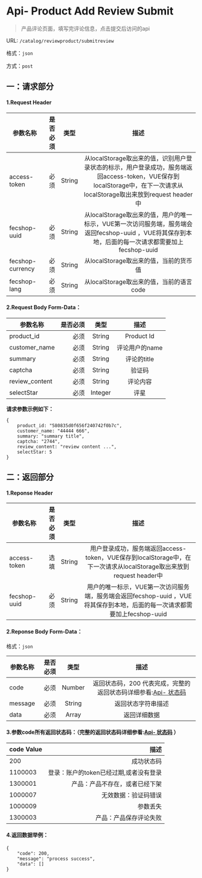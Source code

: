 Api- Product Add Review Submit
================

> 产品评论页面，填写完评论信息，点击提交后访问的api

URL: `/catalog/reviewproduct/submitreview`

格式：`json`

方式：`post`


一：请求部分
---------

#### 1.Request Header


| 参数名称          | 是否必须    |  类型        |  描述     |
| ------------------| -----:      | :----:       |:----:     |
| access-token      | 必须        |   String     | 从localStorage取出来的值，识别用户登录状态的标示，用户登录成功，服务端返回access-token，VUE保存到localStorage中，在下一次请求从localStorage取出来放到request header中   |
| fecshop-uuid      | 必须        |   String     | 从localStorage取出来的值，用户的唯一标示，VUE第一次访问服务端，服务端会返回fecshop-uuid ，VUE将其保存到本地，后面的每一次请求都需要加上fecshop-uuid    |
| fecshop-currency  | 必须        |   String     | 从localStorage取出来的值，当前的货币值  |
| fecshop-lang      | 必须        |   String     | 从localStorage取出来的值，当前的语言code  |


#### 2.Request Body Form-Data：


| 参数名称        | 是否必须    |  类型        |  描述     |
| ----------------| -----:      | :----:       |:----:     |
| product_id      | 必须        |   String     | Product Id    |
| customer_name   | 必须        |   String     | 评论用户的name   |
| summary         | 必须        |   String     | 评论的title   |
| captcha         | 必须        |   String     | 验证码    |
| review_content  | 必须        |   String     | 评论内容  |
| selectStar      | 必须        |   Integer    | 评星  |

**请求参数示例如下：**

```
{
    product_id: "580835d0f656f240742f0b7c",
    customer_name: "44444 666",
    summary: "summary title",
    captcha: "2744",
    review_content: "review content ...",
    selectStar: 5
}
```

二：返回部分
----------

#### 1.Reponse Header

| 参数名称          | 是否必须    |  类型        |  描述     |
| ------------------| -----:      | :----:       |:----:     |
| access-token      | 选填        |   String     | 用户登录成功，服务端返回access-token，VUE保存到localStorage中，在下一次请求从localStorage取出来放到request header中   |
| fecshop-uuid      | 必须        |   String     | 用户的唯一标示，VUE第一次访问服务端，服务端会返回fecshop-uuid ，VUE将其保存到本地，后面的每一次请求都需要加上fecshop-uuid    |

#### 2.Reponse Body Form-Data：

格式：`json`

| 参数名称        | 是否必须    |  类型       |  描述        |
| ----------------| -----:      | :----:      |:----:        | 
| code            | 必须        |   Number    | 返回状态码，200 代表完成，完整的返回状态码详细参看:[Api- 状态码](fecshop-server-return-code.md) |
| message         | 必须        |   String    | 返回状态字符串描述  |
| data            | 必须        |   Array     | 返回详细数据        |

#### 3.参数code所有返回状态码：（完整的返回状态码详细参看:[Api- 状态码](fecshop-server-return-code.md) ）

| code Value      |        描述                                        |
| ----------------| --------------------------------------------------:| 
| 200             | 成功状态码                                         |  
| 1100003         | 登录：账户的token已经过期,或者没有登录          | 
| 1300001         | 产品：产品不存在，或者已经下架                  | 
| 1000007         | 无效数据：验证码错误                            | 
| 1000009         | 参数丢失                                        | 
| 1300003         | 产品：产品保存评论失败                          | 



 
 
#### 4.返回数据举例：

```
{
    "code": 200,
    "message": "process success",
    "data": []
}
```